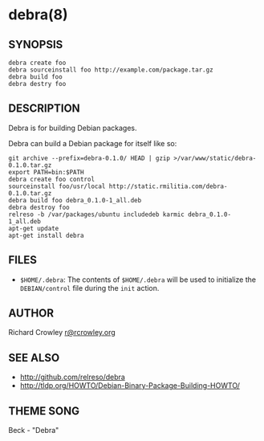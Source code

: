 debra(8)
========

## SYNOPSIS

	debra create foo
	debra sourceinstall foo http://example.com/package.tar.gz
	debra build foo
	debra destry foo

## DESCRIPTION

Debra is for building Debian packages.

Debra can build a Debian package for itself like so:

	git archive --prefix=debra-0.1.0/ HEAD | gzip >/var/www/static/debra-0.1.0.tar.gz
	export PATH=bin:$PATH
	debra create foo control
	sourceinstall foo/usr/local http://static.rmilitia.com/debra-0.1.0.tar.gz
	debra build foo debra_0.1.0-1_all.deb
	debra destroy foo
	relreso -b /var/packages/ubuntu includedeb karmic debra_0.1.0-1_all.deb
	apt-get update
	apt-get install debra

## FILES

* `$HOME/.debra`:
  The contents of `$HOME/.debra` will be used to initialize the `DEBIAN/control` file during the `init` action.

## AUTHOR

Richard Crowley <r@rcrowley.org>

## SEE ALSO

* <http://github.com/relreso/debra>
* <http://tldp.org/HOWTO/Debian-Binary-Package-Building-HOWTO/>

## THEME SONG

Beck - "Debra"
